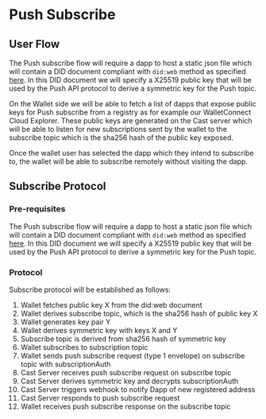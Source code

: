 # Push Subscribe

## User Flow

The Push subscribe flow will require a dapp to host a static json file which will contain a DID document compliant with `did:web` method as specified [here](https://w3c-ccg.github.io/did-method-web/). In this DID document we will specify a X25519 public key that will be used by the Push API protocol to derive a symmetric key for the Push topic.

On the Wallet side we will be able to fetch a list of dapps that expose public keys for Push subscribe from a registry as for example our WalletConnect Cloud Explorer. These public keys are generated on the Cast server which will be able to listen for new subscriptions sent by the wallet to the subscribe topic which is the sha256 hash of the public key exposed.

Once the wallet user has selected the dapp which they intend to subscribe to, the wallet will be able to subscribe remotely without visiting the dapp.

## Subscribe Protocol

### Pre-requisites

The Push subscribe flow will require a dapp to host a static json file which will contain a DID document compliant with `did:web` method as specified [here](https://w3c-ccg.github.io/did-method-web/). In this DID document we will specify a X25519 public key that will be used by the Push API protocol to derive a symmetric key for the Push topic.



### Protocol

Subscribe protocol will be established as follows:

1. Wallet fetches public key X from the did:web document
2. Wallet derives subscribe topic, which is the sha256 hash of public key X
3. Wallet generates key pair Y
4. Wallet derives symmetric key with keys X and Y
5. Subscribe topic is derived from sha256 hash of symmetric key
6. Wallet subscribes to subscription topic
7. Wallet sends push subscribe request (type 1 envelope) on subscribe topic with subscriptionAuth
8. Cast Server receives push subscribe request on subscribe topic
9. Cast Server derives symmetric key and decrypts subscriptionAuth
10. Cast Server triggers webhook to notify Dapp of new registered address
11. Cast Server responds to push subscribe request
12. Wallet receives push subscribe response on the subscribe topic
